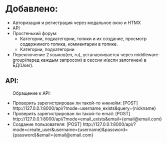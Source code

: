 <h1>Добавлено:</h1>

<ul>
    <li>Авторизация и регистрация через модальное окно и HTMX</li>
    <li>API</li>
    <li>Простенький форум:
    <ul><li>Категории, подкатегории, топики и их создание, просмотр содержимого топика, комментарии в топике.</li>
        <li>Категории, подкатегории</li>
    </ul>
    </li>
    <li>Переключение 2 языков(en, ru), устанавливается через middleware-group(перед каждым запросом) в сессии и(если залогинен) в БД(User).</li>
</ul>



<h2>API:</h2>

<ul>
<p>Обращение к API:</p>
<li>Проверить зарегистрирован ли такой-то никнейм: [POST] http://127.0.0.1:8000/api/?mode=username_exists&query={nickname}</li>
<li>Проверить зарегистрирован ли такой-то email: [POST] http://127.0.0.1:8000/api/?mode=email_exists&email={email@email.com}</li>
<li>Создание пользователя: [POST] http://127.0.0.1:8000/api/?mode=create_user&username={username}&password={password}&email={email@email.com}</li>
</ul>
